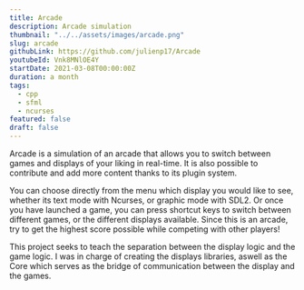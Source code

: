 ```yaml
---
title: Arcade
description: Arcade simulation
thumbnail: "../../assets/images/arcade.png"
slug: arcade
githubLink: https://github.com/julienp17/Arcade
youtubeId: Vnk8MNlOE4Y
startDate: 2021-03-08T00:00:00Z
duration: a month
tags:
  - cpp
  - sfml
  - ncurses
featured: false
draft: false
---
```


Arcade is a simulation of an arcade that allows you to switch between games and displays of your liking in real-time. It is also possible to contribute and add more content thanks to its plugin system.

You can choose directly from the menu which display you would like to see, whether its text mode with Ncurses, or graphic
mode with SDL2. Or once you have launched a game, you can press shortcut keys to switch between different games, or the
different displays available. Since this is an arcade, try to get the highest score possible while competing with other players!

This project seeks to teach the separation between the display logic and the game logic.
I was in charge of creating the displays libraries, aswell as the Core which serves as the bridge of communication
between the display and the games.
